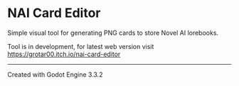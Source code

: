 # NAI Card Editor
Simple visual tool for generating PNG cards to store Novel AI lorebooks.

Tool is in development, for latest web version visit https://grotar00.itch.io/nai-card-editor

---
Created with Godot Engine 3.3.2
